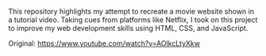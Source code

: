 This repository highlights my attempt to recreate a movie website shown in a tutorial video. Taking cues from platforms like Netflix, I took on this project to improve my web development skills using HTML, CSS, and JavaScript.


Original: https://www.youtube.com/watch?v=AOlkcLtyXkw
